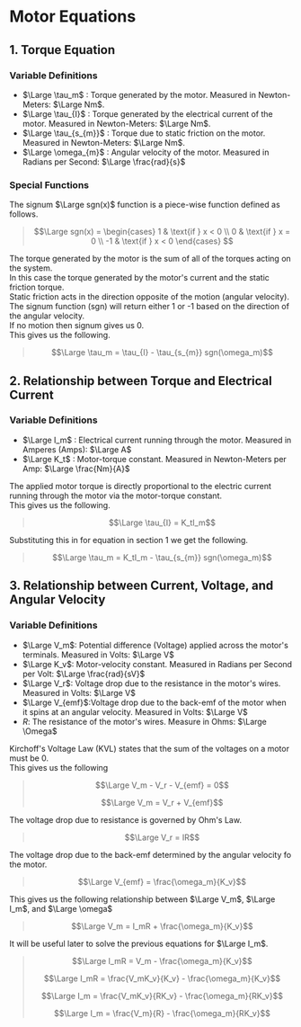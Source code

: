 # Motor Equations

## 1. Torque Equation

### Variable Definitions

* $\Large \tau_m$ : Torque generated by the motor. Measured in Newton-Meters: $\Large Nm$.
* $\Large \tau_{I}$ : Torque generated by the electrical current of the motor. Measured in Newton-Meters: $\Large Nm$.
* $\Large \tau_{s_{m}}$ : Torque due to static friction on the motor. Measured in Newton-Meters: $\Large Nm$.
* $\Large \omega_{m}$ : Angular velocity of the motor. Measured in Radians per Second: $\Large \frac{rad}{s}$

### Special Functions

The signum $\Large sgn(x)$ function is a piece-wise function defined as follows.

> $$\Large
sgn(x) = \begin{cases}
1 & \text{if } x < 0 \\
0 & \text{if } x = 0 \\
-1 & \text{if } x < 0
\end{cases}
$$


The torque generated by the motor is the sum of all of the torques acting on the system.  
In this case the torque generated by the motor's current and the static friction torque.   
Static friction acts in the direction opposite of the motion (angular velocity).  
The signum function (sgn) will return either 1 or -1 based on the direction of the angular velocity.  
If no motion then signum gives us 0.  
This gives us the following.
> $$\Large \tau_m = \tau_{I} - \tau_{s_{m}} sgn(\omega_m)$$

## 2. Relationship between Torque and Electrical Current

### Variable Definitions

* $\Large I_m$ : Electrical current running through the motor. Measured in Amperes (Amps): $\Large A$
* $\Large K_t$ : Motor-torque constant. Measured in Newton-Meters per Amp: $\Large \frac{Nm}{A}$

The applied motor torque is directly proportional to the electric current running through the motor via the motor-torque
constant.  
This gives us the following.
> $$\Large \tau_{I} = K_tI_m$$

Substituting this in for equation in section 1 we get the following.

> $$\Large \tau_m = K_tI_m - \tau_{s_{m}} sgn(\omega_m)$$

## 3. Relationship between Current, Voltage, and Angular Velocity

### Variable Definitions

* $\Large V_m$: Potential difference (Voltage) applied across the motor's terminals. Measured in Volts: $\Large V$
* $\Large K_v$: Motor-velocity constant. Measured in Radians per Second per Volt: $\Large \frac{rad}{sV}$
* $\Large V_r$: Voltage drop due to the resistance in the motor's wires. Measured in Volts: $\Large V$
* $\Large V_{emf}$:Voltage drop due to the back-emf of the motor when it spins at an angular velocity. Measured in
  Volts: $\Large V$
* $R$: The resistance of the motor's wires. Measure in Ohms: $\Large \Omega$

Kirchoff's Voltage Law (KVL) states that the sum of the voltages on a motor must be 0.  
This gives us the following

> $$\Large V_m - V_r - V_{emf} = 0$$
>
> $$\Large V_m = V_r + V_{emf}$$
>

The voltage drop due to resistance is governed by Ohm's Law.
> $$\Large V_r = IR$$

The voltage drop due to the back-emf determined by the angular velocity fo the motor.
> $$\Large V_{emf} = \frac{\omega_m}{K_v}$$

This gives us the following relationship between $\Large V_m$, $\Large I_m$, and $\Large \omega$

> $$\Large V_m = I_mR + \frac{\omega_m}{K_v}$$

It will be useful later to solve the previous equations for $\Large I_m$.

> $$\Large I_mR = V_m - \frac{\omega_m}{K_v}$$
>
> $$\Large I_mR = \frac{V_mK_v}{K_v} - \frac{\omega_m}{K_v}$$
>
> $$\Large I_m = \frac{V_mK_v}{RK_v} - \frac{\omega_m}{RK_v}$$
>
> $$\Large I_m = \frac{V_m}{R} - \frac{\omega_m}{RK_v}$$


